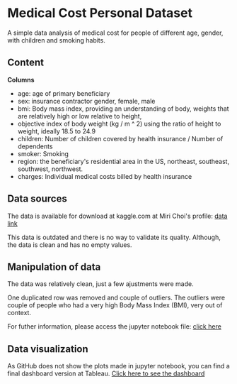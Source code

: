 # Medical Cost Personal Dataset
A simple data analysis of medical cost for people of different age, gender, with children and smoking habits. 

## Content

**Columns**
* age: age of primary beneficiary
* sex: insurance contractor gender, female, male
* bmi: Body mass index, providing an understanding of body, weights that are relatively high or low relative to height,
* objective index of body weight (kg / m ^ 2) using the ratio of height to weight, ideally 18.5 to 24.9
* children: Number of children covered by health insurance / Number of dependents
* smoker: Smoking
* region: the beneficiary's residential area in the US, northeast, southeast, southwest, northwest.
* charges: Individual medical costs billed by health insurance

## Data sources
The data is available for download at kaggle.com at Miri Choi's profile: [data link](https://www.kaggle.com/datasets/mirichoi0218/insurance)

This data is outdated and there is no way to validate its quality. Although, the data is clean and has no empty values. 


## Manipulation of data
The data was relatively clean, just a few ajustments were made. 

One duplicated row was removed and couple of outliers. The outliers were couple of people who had a very high Body Mass Index (BMI), very out of context. 

For futher information, please access the jupyter notebook file: [click here](https://github.com/rogercarelli/Medical_Cost_Personal_Dataset/blob/main/Analyses_v2.ipynb)


## Data visualization
As GitHub does not show the plots made in jupyter notebook, you can find a final dashboard version at Tableau. 
[Click here to see the dashboard](https://public.tableau.com/app/profile/roger5654/viz/MedicalCost_16522935532250/Dashboard1?publish=yes)
